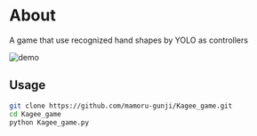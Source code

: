 # About
A game that use recognized hand shapes by YOLO as controllers

![demo](src/demo.gif)

## Usage
```sh
git clone https://github.com/mamoru-gunji/Kagee_game.git
cd Kagee_game
python Kagee_game.py
